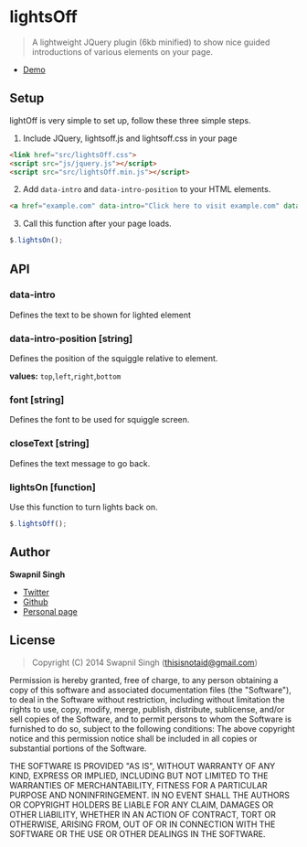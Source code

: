 # lightsOff

> A lightweight JQuery plugin (6kb minified) to show nice guided introductions of various elements on your page.

 - [Demo](http://swapkats.github.io/lightsOff.js/)
         
## Setup

lightOff is very simple to set up, follow these three simple steps.

1) Include JQuery, lightsoff.js and lightsoff.css in your page

```html
<link href="src/lightsOff.css">	
<script src="js/jquery.js"></script>
<script src="src/lightsOff.min.js"></script>
````

2) Add `data-intro` and `data-intro-position` to your HTML elements.

```html
<a href="example.com" data-intro="Click here to visit example.com" data-intro-position="top">example.com</a>
```

3) Call this function after your page loads.

```javascript
$.lightsOn();
```

## API

### data-intro

Defines the text to be shown for lighted element

### data-intro-position [string]

Defines the position of the squiggle relative to element.

**values:** `top`,`left`,`right`,`bottom`

### font [string]

Defines the font to be used for squiggle screen.

### closeText [string]

Defines the text message to go back.

### lightsOn [function]

Use this function to turn lights back on.

```javascript
$.lightsOff();
```

## Author
**Swapnil Singh**

- [Twitter](https://twitter.com/biryani_hunter)
- [Github](https://github.com/jsmonk)
- [Personal page](http://amplifiedmonkeys.com/)  

## License
> Copyright (C) 2014 Swapnil Singh (thisisnotaid@gmail.com)

Permission is hereby granted, free of charge, to any person obtaining a copy of this software and associated 
documentation files (the "Software"), to deal in the Software without restriction, including without limitation 
the rights to use, copy, modify, merge, publish, distribute, sublicense, and/or sell copies of the Software, 
and to permit persons to whom the Software is furnished to do so, subject to the following conditions:
The above copyright notice and this permission notice shall be included in all copies or substantial portions 
of the Software.

THE SOFTWARE IS PROVIDED "AS IS", WITHOUT WARRANTY OF ANY KIND, EXPRESS OR IMPLIED, INCLUDING BUT NOT LIMITED 
TO THE WARRANTIES OF MERCHANTABILITY, FITNESS FOR A PARTICULAR PURPOSE AND NONINFRINGEMENT. IN NO EVENT SHALL 
THE AUTHORS OR COPYRIGHT HOLDERS BE LIABLE FOR ANY CLAIM, DAMAGES OR OTHER LIABILITY, WHETHER IN AN ACTION OF 
CONTRACT, TORT OR OTHERWISE, ARISING FROM, OUT OF OR IN CONNECTION WITH THE SOFTWARE OR THE USE OR OTHER DEALINGS 
IN THE SOFTWARE.
